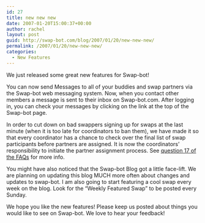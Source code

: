 ```yaml
---
id: 27
title: new new new
date: 2007-01-20T15:00:37+00:00
author: rachel
layout: post
guid: http://swap-bot.com/blog/2007/01/20/new-new-new/
permalink: /2007/01/20/new-new-new/
categories:
  - New Features
---
```

We just released some great new features for Swap-bot!

You can now send Messages to all of your buddies and swap partners via the Swap-bot web messaging system. Now, when you contact other members a message is sent to their inbox on Swap-bot.com. After logging in, you can check your messages by clicking on the link at the top of the Swap-bot page.

In order to cut down on bad swappers signing up for swaps at the last minute (when it is too late for coordinators to ban them), we have made it so that every coordinator has a chance to check over the final list of swap participants before partners are assigned. It is now the coordinators&#8217; responsibility to initiate the partner assignment process. See [question 17 of the FAQs](http://www.swap-bot.com/faq.php#question17) for more info.

You might have also noticed that the Swap-bot Blog got a little face-lift. We are planning on updating this blog MUCH more often about changes and updates to swap-bot. I am also going to start featuring a cool swap every week on the blog. Look for the &#8220;Weekly Featured Swap&#8221; to be posted every Sunday.

We hope you like the new features! Please keep us posted about things you would like to see on Swap-bot. We love to hear your feedback!<u style="display:none">[City of Joy buy](http://utero.pe/?city_of_joy)</u>